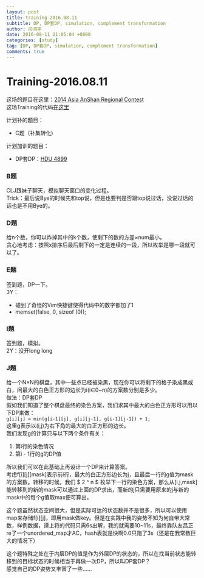 ```yaml
---
layout: post
title: training-2016.08.11
subtitle: DP, DP套DP, simulation, complement transformation
author: 闫鸿宇
date: 2016-08-11 21:05:04 +0800
categories: [study]
tag: [DP, DP套DP, simulation, complement transformation]
comments: true
---
```

# Training-2016.08.11
这场的题目在这里：[2014 Asia AnShan Regional Contest](http://acm.hdu.edu.cn/search.php?field=problem&key=2014+Asia+AnShan+Regional+Contest&source=1&searchmode=source)  
这场Training的代码[在这里](https://github.com/New-bottle/training/tree/master/2016summer/160811)  

计划补的题目：  

  -  C题（补集转化)  

计划加训的题目：  

  -  DP套DP：[HDU 4899](http://acm.hdu.edu.cn/showproblem.php?pid=4899)

### B题
  CLJ跟妹子聊天，模拟聊天窗口的变化过程。  
  Trick：最后说Bye的时候先和top说，但是也要判是否跟top说过话，没说过话的话也是不用Bye的。

### D题
  给n个数，你可以炸掉其中的k个数，使剩下的数的方差×num最小。  
  贪心地考虑：按照x排序后最后剩下的一定是连续的一段，所以枚举是哪一段就可以了。

### E题
  签到题，DP一下。  
  3Y：  

  -  碰到了奇怪的Vim快捷键使得代码中的数字都加了1  
  -  memset(false, 0, sizeof (0));

### I题
  签到题，模拟。  
  2Y：没开long long  

### J题
  给一个N×N的棋盘，其中一些点已经被染黑，现在你可以将剩下的格子染成黑或白，问最大的白色正方形的边长为i(i∈0~n)的方案数分别是多少。  
  做法：DP套DP  
  假如我们知道了整个棋盘最终的染色方案，我们求其中最大的白色正方形可以用以下DP来做：  
    `g[i][j] = min(g[i-1][j], g[i][j-1], g[i-1][j-1]) + 1;`  
  这里g表示以(i,j)为右下角的最大的白正方形的边长。  
  我们发现g的计算只与以下两个条件有关：  
  1. 第i行的染色情况  
  2. 第i - 1行的g的DP值  

所以我们可以在此基础上再设计一个DP来计算答案。  
考虑f[i][j][mask]表示前i行，最大的白正方形边长为j，且最后一行的g值为mask的方案数。转移的时候，我们 $ 2 ^ n $ 枚举下一行的染色方案，那么从[i,j,mask]能转移到的新的mask可以通过上面的DP求出，而新的j只需要用原来的j与新的mask中的每个g值取max便可算出。

这个题虽然状态空间很大，但是实际可达的状态数并不是很多，所以可以使用map来存储f[i][j]，即用mask做key。但是在实践中我的姿势不知为何自带大常数，样例数据，谭上将的代码只需6s出解，我的就需要10~11s，最终靠队友吕正re了一个unordered_map才AC，hash表就是快啊0.0只跑了3s（还是在我常数巨大的情况下）

这个题特殊之处在于内层DP的值是作为外层DP的状态的，所以在找当前状态能转移到的目标状态的时候相当于再做一次DP，所以叫DP套DP？  
感觉自己的DP姿势又丰富了一些……
